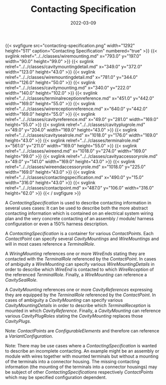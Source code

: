 ﻿---
title: Contacting Specification
toc: false
type: specs
layout: diagram
date: "2022-03-09"
draft: false
specification: VEC
version: 2.0.0
documentType: "Recommendation"
elementType: Diagram
classes:
  - WireMounting
  - CavityMountingDetail
  - WireMountingDetail
  - CavityMounting
  - TerminalReceptionReference
  - WireReceptionReference
  - CavityReference
  - CavityPlugRole
  - CavitySealRole
  - TerminalRole
  - WireEnd
  - CavityAccessoryRole
  - WireEndAccessoryRole
  - ContactingSpecification
  - ContactPoint
menu:
  VEC-2.0.0:    
    parent: connectivity
    identifier: connectivity/contacting-specification
    weight: 1010007 

# Prev/next pager order (if `docs_section_pager` enabled in `params.toml`)
weight: 1010007
---
{{< svgfigure src="contacting-specification.png" width="1292" height="511" caption="Contacting Specification" numbered="true" >}}
  {{< svglink relref="../../classes/wiremounting.md" x="793.0" y="197.0" width="90.0" height="99.0" >}}
  {{< svglink relref="../../classes/cavitymountingdetail.md" x="349.0" y="372.0" width="123.0" height="43.0" >}}
  {{< svglink relref="../../classes/wiremountingdetail.md" x="781.0" y="344.0" width="126.0" height="50.0" >}}
  {{< svglink relref="../../classes/cavitymounting.md" x="340.0" y="222.0" width="140.0" height="102.0" >}}
  {{< svglink relref="../../classes/terminalreceptionreference.md" x="451.0" y="442.0" width="169.0" height="55.0" >}}
  {{< svglink relref="../../classes/wirereceptionreference.md" x="640.0" y="442.0" width="169.0" height="55.0" >}}
  {{< svglink relref="../../classes/cavityreference.md" x="49.0" y="281.0" width="169.0" height="55.0" >}}
  {{< svglink relref="../../classes/cavityplugrole.md" x="49.0" y="204.0" width="169.0" height="43.0" >}}
  {{< svglink relref="../../classes/cavitysealrole.md" x="1018.0" y="176.0" width="169.0" height="43.0" >}}
  {{< svglink relref="../../classes/terminalrole.md" x="561.0" y="211.0" width="169.0" height="55.0" >}}
  {{< svglink relref="../../classes/wireend.md" x="1018.0" y="274.0" width="169.0" height="99.0" >}}
  {{< svglink relref="../../classes/cavityaccessoryrole.md" x="49.0" y="141.0" width="169.0" height="43.0" >}}
  {{< svglink relref="../../classes/wireendaccessoryrole.md" x="1018.0" y="225.0" width="169.0" height="43.0" >}}
  {{< svglink relref="../../classes/contactingspecification.md" x="490.0" y="15.0" width="316.0" height="43.0" >}}
  {{< svglink relref="../../classes/contactpoint.md" x="487.0" y="106.0" width="316.0" height="62.0" >}}
{{< / svgfigure >}}
<p> A <i>ContactingSpecification</i> is used to describe contacting information in several uses cases: It can be used to describe both the more abstract contacting information which is contained on an electrical system wiring plan and the very concrete contacting of an assembly / module/ harness configuration or even a 150% harness description.      </p>      <p> A <i>ContactingSpecification</i> is a container for various <i>ContactPoints</i>. Each <i>ContactPoint</i> can specify several <i>CavityMountings</i> and <i>WireMountings</i> and will in most cases reference a <i>TerminalRole</i>.      </p>      <p> A <i>WiringMounting</i> references one or more <i>WireEnds</i> stating they are contacted with the <i>TerminalRole </i>referenced by the <i>ContactPoint</i>. In cases of ambiguity a <i>WireMounting</i> can specify various <i>WireMountingDetails</i> in order to describe which <i>WireEnd</i> is contacted to which <i>WireReception</i> of the referenced <i>TerminalRole</i>. Finally, a <i>WireMounting</i> can reference a <i>CavitySealRole</i>.      </p>      <p> A <i>CavityMounting</i> references one or more <i>CavityReferences</i> expressing they are equipped by the <i>TerminalRole</i> referenced by the <i>ContactPoint</i>. In cases of ambiguity a <i>CavityMounting</i> can specify various <i>CavityMountingDetails</i> in order to describe which <i>TerminalReception</i> is mounted in which <i>CavityReference</i>. Finally, a <i>CavityMounting</i> can reference various <i>CavityPlugRoles</i> stating the <i>CavityMounting</i> replaces those <i>CavityPlugs</i>.      </p>      <p> Note: <i>ContactPoints</i> are <i>ConfigurableElements</i> and therefore can reference a <i>VariantConfiguration</i>.      </p>      <p> Note: There may be use cases where a <i>ContactingSpecification</i> is wanted to describe an incomplete contacting. An example might be an assembly or module with wires together with mounted terminals but without a mounting of the terminals into a connector housing. The missing contacting information (the mounting of the terminals into a connector housings) may be subject of other <i>ContactingSpecifications</i> respectively <i>ContactPoints</i> which may be specified configuration dependent.      </p>